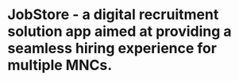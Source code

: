 # JobStore - a digital recruitment solution app aimed at providing a seamless hiring experience for multiple MNCs.
